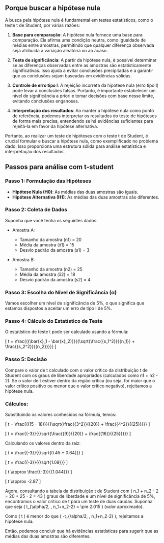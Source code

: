 ## Porque buscar a hipótese nula

A busca pela hipótese nula é fundamental em testes estatísticos, como o teste t de Student, por várias razões:

1. **Base para comparação**: A hipótese nula fornece uma base para comparação. Ela afirma uma condição neutra, como igualdade de médias entre amostras, permitindo que qualquer diferença observada seja atribuída à variação aleatória ou ao acaso.

2. **Teste de significância**: A partir da hipótese nula, é possível determinar se as diferenças observadas entre as amostras são estatisticamente significativas. Isso ajuda a evitar conclusões precipitadas e a garantir que as conclusões sejam baseadas em evidências sólidas.

3. **Controle de erro tipo I**: A rejeição incorreta da hipótese nula (erro tipo I) pode levar a conclusões falsas. Portanto, é importante estabelecer um nível de significância a priori e tomar decisões com base nesse limite, evitando conclusões enganosas.

4. **Interpretação dos resultados**: Ao manter a hipótese nula como ponto de referência, podemos interpretar os resultados do teste de hipóteses de forma mais precisa, entendendo se há evidências suficientes para rejeitá-la em favor da hipótese alternativa.

Portanto, ao realizar um teste de hipóteses com o teste t de Student, é crucial formular e buscar a hipótese nula, como exemplificado no problema dado. Isso proporciona uma estrutura sólida para análise estatística e interpretação dos resultados.

## Passos para análise com t-student

### Passo 1: Formulação das Hipóteses

- **Hipótese Nula (H0)**: As médias das duas amostras são iguais.
- **Hipótese Alternativa (H1)**: As médias das duas amostras são diferentes.

### Passo 2: Coleta de Dados

Suponha que você tenha os seguintes dados:

- Amostra A: 
  - Tamanho da amostra (n1) = 20
  - Média da amostra (x̄1) = 15
  - Desvio padrão da amostra (s1) = 3

- Amostra B:
  - Tamanho da amostra (n2) = 25
  - Média da amostra (x̄2) = 18
  - Desvio padrão da amostra (s2) = 4

### Passo 3: Escolha do Nível de Significância (α)

Vamos escolher um nível de significância de 5%, o que significa que estamos dispostos a aceitar um erro de tipo I de 5%.

### Passo 4: Cálculo do Estatístico de Teste

O estatístico de teste t pode ser calculado usando a fórmula:

\[ t = \frac{{(\bar{x}_1 - \bar{x}_2)}}{{\sqrt{\frac{{s_1^2}}{{n_1}} + \frac{{s_2^2}}{{n_2}}}}} \]


### Passo 5: Decisão

Compare o valor de t calculado com o valor crítico da distribuição t de Student com os graus de liberdade apropriados (calculados como n1 + n2 - 2). Se o valor de t estiver dentro da região crítica (ou seja, for maior que o valor crítico positivo ou menor que o valor crítico negativo), rejeitamos a hipótese nula.

### Cálculos:

Substituindo os valores conhecidos na fórmula, temos:

\[ t = \frac{{(15 - 18)}}{{\sqrt{\frac{{3^2}}{{20}} + \frac{{4^2}}{{25}}}}} \]

\[ t = \frac{{-3}}{{\sqrt{\frac{{9}}{{20}} + \frac{{16}}{{25}}}}} \]

Calculando os valores dentro da raiz:

\[ t = \frac{{-3}}{{\sqrt{0.45 + 0.64}}} \]

\[ t = \frac{{-3}}{{\sqrt{1.09}}} \]

\[ t \approx \frac{{-3}}{{1.044}}} \]

\[ t \approx -2.87 \]

Agora, consultando a tabela da distribuição t de Student com \( n_1 + n_2 - 2 = 20 + 25 - 2 = 43 \) graus de liberdade e um nível de significância de 5%, encontramos o valor crítico de t para um teste de duas caudas. Suponha que seja \( t_{\alpha/2, \, n_1+n_2-2} = \pm 2.015 \) (valor aproximado).

Como \( t \) é menor do que \( -t_{\alpha/2, \, n_1+n_2-2} \), rejeitamos a hipótese nula.

Então, podemos concluir que há evidências estatísticas para sugerir que as médias das duas amostras são diferentes.

